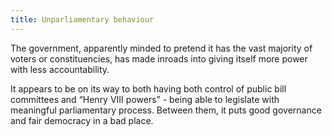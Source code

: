 ```yaml
---
title: Unparliamentary behaviour
---
```


The government, apparently minded to pretend it has the vast majority of voters or constituencies, has made inroads into giving itself more power with less accountability.

It appears to be on its way to both having both control of public bill committees and “Henry VIII powers” - being able to legislate with meaningful parliamentary process. Between them, it puts good governance and fair democracy in a bad place.
